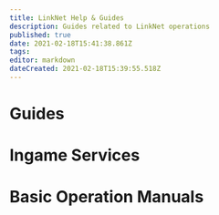 ```yaml
---
title: LinkNet Help & Guides
description: Guides related to LinkNet operations
published: true
date: 2021-02-18T15:41:38.861Z
tags: 
editor: markdown
dateCreated: 2021-02-18T15:39:55.518Z
---
```


# Guides

# Ingame Services

# Basic Operation Manuals